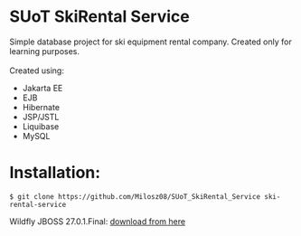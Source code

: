 # SUoT SkiRental Service
Simple database project for ski equipment rental company. Created only for learning purposes.<br><br>
Created using:
* Jakarta EE
* EJB
* Hibernate
* JSP/JSTL
* Liquibase
* MySQL

# Installation:
```
$ git clone https://github.com/Milosz08/SUoT_SkiRental_Service ski-rental-service
```

Wildfly JBOSS 27.0.1.Final: [download from here](https://github.com/wildfly/wildfly/releases/download/27.0.1.Final/wildfly-27.0.1.Final.zip)
